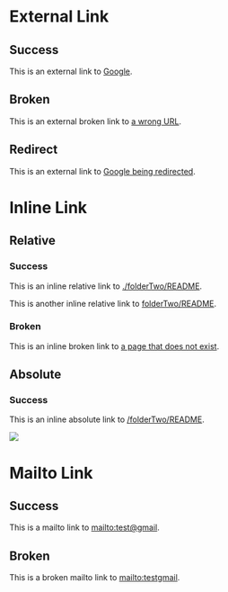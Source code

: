# External Link

## Success

This is an external link to [Google](https://www.google.fr/).

## Broken

This is an external broken link to [a wrong URL](https://www.gogle.fr/).

## Redirect

This is an external link to [Google being redirected](https://google.fr/).

# Inline Link

## Relative

### Success

<!-- This not works in Docsify mode, but it has to in custom mode. Inline links should be auto-completed by "/content" -->

This is an inline relative link to [./folderTwo/README](./folderTwo/README).

This is another inline relative link to [folderTwo/README](folderTwo/README).

### Broken

This is an inline broken link to [a page that does not exist](./folderTwo/does-not-exist).

## Absolute

### Success

<!-- This not works in Docsify mode, but it does in custom mode. Inline links should be auto-completed by "/content" -->

This is an inline absolute link to [/folderTwo/README](/folderTwo/README).

![](/content/folderOne/images/spring-boot-logo.png)

# Mailto Link

## Success

This is a mailto link to [mailto:test@gmail](mailto:test@gmail).

## Broken

This is a broken mailto link to [mailto:testgmail](mailto:testgmail).

